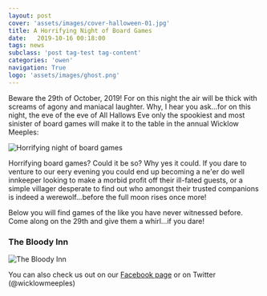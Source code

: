 ```yaml
---
layout: post
cover: 'assets/images/cover-halloween-01.jpg'
title: A Horrifying Night of Board Games
date:   2019-10-16 00:18:00
tags: news
subclass: 'post tag-test tag-content'
categories: 'owen'
navigation: True
logo: 'assets/images/ghost.png'
---
```


Beware the 29th of October, 2019! For on this night the air will be thick with screams of agony and maniacal laughter. Why, I hear you ask...for on this night, the eve of the eve of All Hallows Eve only the spookiest and most sinister of board games will make it to the table in the annual Wicklow Meeples:

![Horrifying night of board games](http://www.wicklowmeeples.com/assets/images/horrifying.png)

Horrifying board games? Could it be so? Why yes it could. If you dare to venture to our eery evening you could end up becoming a ne'er do well innkeeper looking to make a morbid profit off their ill-fated guests, or a simple villager desperate to find out who amongst their trusted companions is indeed a werewolf...before the full moon rises once more!

Below you will find games of the like you have never witnessed before. Come along on the 29th and give them a whirl...if you dare!

### The Bloody Inn
![The Bloody Inn](http://www.wicklowmeeples.com/assets/images/bloodyinn.jpg)


You can also check us out on our [Facebook page](http://facebook.com/wicklowmeeples) or on Twitter (@wicklowmeeples)

